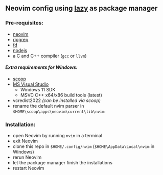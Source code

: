 ## Neovim config using [lazy](https://github.com/folke/lazy.nvim) as package manager
### Pre-requisites:
- [neovim](https://neovim.io/)
- [ripgrep](https://github.com/BurntSushi/ripgrep)
- [fd](https://github.com/sharkdp/fd)
- [nodejs](https://nodejs.org)
- a C and C++ compiler (`gcc` or `llvm`)

#### *Extra requirements for Windows:*
- [scoop](https://scoop.sh/)
- [MS Visual Studio](https://visualstudio.microsoft.com/downloads/)
  - Windows 11 SDK
  - MSVC C++ x64/x86 build tools (latest)
- vcredist2022 *(can be installed via scoop)*
- rename the default nvim parser in `$HOME\scoop\apps\neovim\current\lib\nvim`

### Installation: 
- open Neovim by running `nvim` in a terminal
- exit Neovim
- clone this repo in `$HOME/.config/nvim` (`$HOME\AppData\Local\nvim` in Windows)
- rerun Neovim
- let the package manager finish the installations
- restart Neovim
